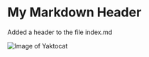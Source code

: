 # My Markdown Header

Added a header to the file index.md

![Image of Yaktocat](https://octodex.github.com/images/yaktocat.png)
